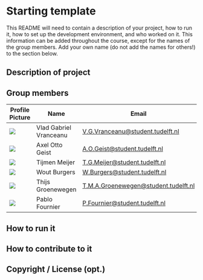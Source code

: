 # Starting template

This README will need to contain a description of your project, how to run it, how to set up the development environment, and who worked on it.
This information can be added throughout the course, except for the names of the group members.
Add your own name (do not add the names for others!) to the section below.

## Description of project

## Group members

| Profile Picture | Name | Email |
|---|---|---|
| ![](https://eu.ui-avatars.com/api/?name=VVG&length=4&size=50&color=DDD&background=777&font-size=0.325) | Vlad Gabriel Vranceanu | V.G.Vranceanu@student.tudelft.nl |
| ![](https://eu.ui-avatars.com/api/?name=AOG&length=4&size=50&color=DDD&background=777&font-size=0.325) | Axel Otto Geist | A.O.Geist@student.tudelft.nl |
| ![](https://eu.ui-avatars.com/api/?name=TM&length=4&size=50&color=DDD&background=777&font-size=0.325) | Tijmen Meijer | T.G.Meijer@student.tudelft.nl |
| ![](https://eu.ui-avatars.com/api/?name=WB&length=4&size=50&color=DDD&background=777&font-size=0.325) | Wout Burgers | W.Burgers@student.tudelft.nl |
| ![](https://eu.ui-avatars.com/api/?name=TG&length=4&size=50&color=DDD&background=777&font-size=0.325) | Thijs Groenewegen | T.M.A.Groenewegen@student.tudelft.nl |
| ![](https://eu.ui-avatars.com/api/?name=PF&length=4&size=50&color=DDD&background=777&font-size=0.325) | Pablo Fournier | P.Fournier@student.tudelft.nl |

<!-- Instructions (remove once assignment has been completed -->
<!-- - Add (only!) your own name to the table above (use Markdown formatting) -->
<!-- - Mention your *student* email address -->
<!-- - Preferably add a recognizable photo, otherwise add your GitLab photo -->
<!-- - (please make sure the photos have the same size) --> 

## How to run it

## How to contribute to it

## Copyright / License (opt.)
